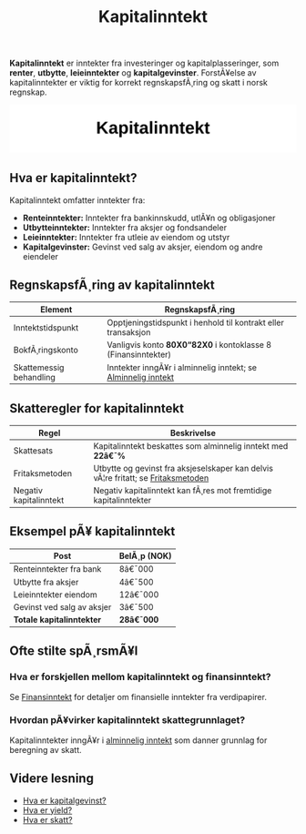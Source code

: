 ﻿---
title: "Kapitalinntekt"
meta_title: "Kapitalinntekt"
meta_description: '**Kapitalinntekt** er inntekter fra investeringer og kapitalplasseringer, som **renter**, **utbytte**, **leieinntekter** og **kapitalgevinster**. ForstÃ¥else av...'
slug: kapitalinntekt
type: blog
layout: pages/single
---

**Kapitalinntekt** er inntekter fra investeringer og kapitalplasseringer, som **renter**, **utbytte**, **leieinntekter** og **kapitalgevinster**. ForstÃ¥else av kapitalinntekter er viktig for korrekt regnskapsfÃ¸ring og skatt i norsk regnskap.

![Kapitalinntekt](kapitalinntekt-image.svg)

## Hva er kapitalinntekt?

Kapitalinntekt omfatter inntekter fra:

* **Renteinntekter:** Inntekter fra bankinnskudd, utlÃ¥n og obligasjoner
* **Utbytteinntekter:** Inntekter fra aksjer og fondsandeler
* **Leieinntekter:** Inntekter fra utleie av eiendom og utstyr
* **Kapitalgevinster:** Gevinst ved salg av aksjer, eiendom og andre eiendeler

## RegnskapsfÃ¸ring av kapitalinntekt

| Element                     | RegnskapsfÃ¸ring                                                     |
|-----------------------------|---------------------------------------------------------------------|
| Inntektstidspunkt           | Opptjeningstidspunkt i henhold til kontrakt eller transaksjon       |
| BokfÃ¸ringskonto             | Vanligvis konto **80X0“82X0** i kontoklasse 8 (Finansinntekter)      |
| Skattemessig behandling     | Inntekter inngÃ¥r i alminnelig inntekt; se [Alminnelig inntekt](/blogs/regnskap/alminnelig-inntekt "Alminnelig inntekt “ Komplett guide til skattemessig resultat og beregning") |

## Skatteregler for kapitalinntekt

| Regel                   | Beskrivelse                                                                            |
|-------------------------|----------------------------------------------------------------------------------------|
| Skattesats              | Kapitalinntekt beskattes som alminnelig inntekt med **22â€¯%**                            |
| Fritaksmetoden          | Utbytte og gevinst fra aksjeselskaper kan delvis vÃ¦re fritatt; se [Fritaksmetoden](/blogs/regnskap/hva-er-fritaksmetoden "Hva er Fritaksmetoden? Komplett guide til skattefritak for utbytte") |
| Negativ kapitalinntekt  | Negativ kapitalinntekt kan fÃ¸res mot fremtidige kapitalinntekter                        |

## Eksempel pÃ¥ kapitalinntekt

| Post                             | BelÃ¸p (NOK) |
|----------------------------------|-------------|
| Renteinntekter fra bank          | 8â€¯000       |
| Utbytte fra aksjer               | 4â€¯500       |
| Leieinntekter eiendom            | 12â€¯000      |
| Gevinst ved salg av aksjer       | 3â€¯500       |
| **Totale kapitalinntekter**      | **28â€¯000**  |

## Ofte stilte spÃ¸rsmÃ¥l

### Hva er forskjellen mellom kapitalinntekt og finansinntekt?

Se [Finansinntekt](/blogs/regnskap/finansinntekt "Finansinntekt “ Komplett guide til renter, utbytte og kapitalgevinster i norsk regnskap") for detaljer om finansielle inntekter fra verdipapirer.

### Hvordan pÃ¥virker kapitalinntekt skattegrunnlaget?

Kapitalinntekter inngÃ¥r i [alminnelig inntekt](/blogs/regnskap/alminnelig-inntekt "Alminnelig inntekt “ Komplett guide til skattemessig resultat og beregning") som danner grunnlag for beregning av skatt.

## Videre lesning

* [Hva er kapitalgevinst?](/blogs/regnskap/hva-er-kapitalgevinst "Hva er Kapitalgevinst? Guide til gevinst ved salg av eiendeler")
* [Hva er yield?](/blogs/regnskap/hva-er-yield "Hva er Yield? Avkastning pÃ¥ investeringer forklart")
* [Hva er skatt?](/blogs/regnskap/hva-er-skatt "Hva er Skatt? Oversikt over skatteregler for privatpersoner og foretak")


